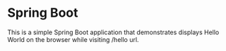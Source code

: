 # Spring Boot
This is a simple Spring Boot application that demonstrates displays Hello World on the browser while visiting /hello url.